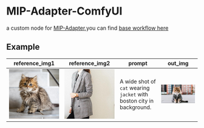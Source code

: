# MIP-Adapter-ComfyUI
a custom node for [MIP-Adapter](https://github.com/hqhQAQ/MIP-Adapter),you can find [base workflow here](./doc/workflow.json)

## Example
|reference_img1|reference_img2|prompt|out_img|
|--|--|--|--|
|![](./doc/cat.jpg)|![](./doc/jacket.jpg)|A wide shot of `cat` wearing `jacket` with boston city in background.|![](./doc/cat_with_jacket.png)|